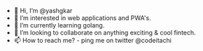 - 👋 Hi, I’m @yashgkar
- 👀 I’m interested in web applications and PWA's. 
- 🌱 I’m currently learning golang.
- 💞️ I’m looking to collaborate on anything exciting & cool fintech.
- 📫 How to reach me? - ping me on twitter @codeitachi

<!---
yashgkar/yashgkar is a ✨ special ✨ repository because its `README.md` (this file) appears on your GitHub profile.
You can click the Preview link to take a look at your changes.
--->
